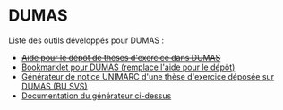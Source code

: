 # DUMAS

Liste des outils développés pour DUMAS :
* ~~[Aide pour le dépôt de thèses d'exercice dans DUMAS](aide-depot.md)~~
* [Bookmarklet pour DUMAS (remplace l'aide pour le dépôt)](/../../../bookmarklet#dumas)
* [Générateur de notice UNIMARC d'une thèse d'exercice déposée sur DUMAS (BU SVS)](generateur-notice.html)
* [Documentation du générateur ci-dessus](poc-cat-DUMAS-WinIBW.md)
